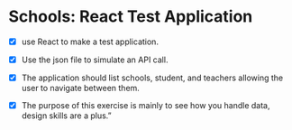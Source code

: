 # Schools: React Test Application

- [x] use React to make a test application.

- [x] Use the json file to simulate an API call.

- [x] The application should list schools, student, and teachers allowing the user to navigate between them.

- [x] The purpose of this exercise is mainly to see how you handle data, design skills are a plus.”

 
